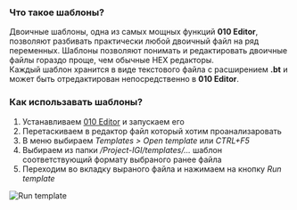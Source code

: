 ### Что такое шаблоны?

Двоичные шаблоны, одна из самых мощных функций **010 Editor**, позволяют разбивать практически любой двоичный файл на ряд переменных. Шаблоны позволяют понимать и редактировать двоичные файлы гораздо проще, чем обычные HEX редакторы.  
Каждый шаблон хранится в виде текстового файла с расширением **.bt** и может быть отредактирован непосредственно в **010 Editor**.

### Как использавать шаблоны?

1. Устанавливаем [010 Editor](https://www.sweetscape.com/010editor "010 Editor homepage") и запускаем его
2. Перетаскиваем в редактор файл который хотим проанализаровать
3. В меню выбираем *Templates > Open template* или *CTRL+F5*
4. Выбираем из папки */Project-IGI/templates/...* шаблон соответствующий формату выбраного ранее файла
5. Переходим во вкладку выраного файла и нажимаем на кнопку *Run template*

![Run template](https://github.com/NEWME0/Project-IGI/blob/master/images/howto_run_template.png)
